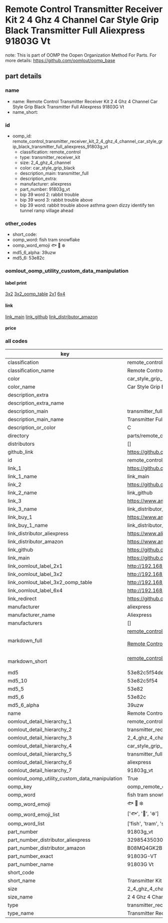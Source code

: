 # Remote Control Transmitter Receiver Kit 2 4 Ghz 4 Channel Car Style Grip Black Transmitter Full Aliexpress 91803G Vt  

note: This is part of OOMP the Oopen Organization Method For Parts. For more details: https://github.com/oomlout/oomp_base

##  part details
  







### name
* name: Remote Control Transmitter Receiver Kit 2 4 Ghz 4 Channel Car Style Grip Black Transmitter Full Aliexpress 91803G Vt
* name_short: 
### id
* oomp_id: remote_control_transmitter_receiver_kit_2_4_ghz_4_channel_car_style_grip_black_transmitter_full_aliexpress_91803g_vt
  * classification: remote_control
  * type: transmitter_receiver_kit
  * size: 2_4_ghz_4_channel
  * color: car_style_grip_black
  * description_main: transmitter_full
  * description_extra: 
  * manufacturer: aliexpress
  * part_number: 91803g_vt
  * bip 39 word 2: rabbit trouble
  * bip 39 word 3: rabbit trouble above
  * bip 39 word: rabbit trouble above asthma gown dizzy identify ten tunnel ramp village ahead

### other_codes
* short_code: 
* oomp_word: fish tram snowflake
* oomp_word_emoji :fish: :tram: :snowflake:
* md5_6_alpha: 39uzw
* md5_6: 53e82c






### oomlout_oomp_utility_custom_data_manipulation
#### label print
[3x2](http://192.168.1.245:1112/?label=oomp%2039uzw)
[3x2_oomp_table](http://192.168.1.108:1112/?label=oomp%2039uzw)
[2x1](http://192.168.1.242:1112/?label=oomp%2039uzw)
[6x4](http://192.168.1.55:1112/?label=oomp%2039uzw)    

#### link

[link_main](https://github.com/oomlout/oomlout_oomp_version_1_messy/tree/main/parts/remote_control_transmitter_receiver_kit_2_4_ghz_4_channel_car_style_grip_black_transmitter_full_aliexpress_91803g_vt) [link_github](https://github.com/oomlout/oomlout_oomp_version_1_messy/tree/main/parts/remote_control_transmitter_receiver_kit_2_4_ghz_4_channel_car_style_grip_black_transmitter_full_aliexpress_91803g_vt) [link_distributor_amazon](https://www.amazon.co.uk/dp/B08MQ4GK2B)                            

#### price







### all codes 
| key | value |  
| --- | --- |  
| classification | remote_control |  
| classification_name | Remote Control |  
| color | car_style_grip_black |  
| color_name | Car Style Grip Black |  
| description_extra |  |  
| description_extra_name |  |  
| description_main | transmitter_full |  
| description_main_name | Transmitter Full |  
| description_or_color | C  |  
| directory | parts/remote_control_transmitter_receiver_kit_2_4_ghz_4_channel_car_style_grip_black_transmitter_full_aliexpress_91803g_vt |  
| distributors | [] |  
| github_link | https://github.com/oomlout/oomlout_oomp_part_src/tree/main/parts/remote_control_transmitter_receiver_kit_2_4_ghz_4_channel_car_style_grip_black_transmitter_full_aliexpress_91803g_vt |  
| id | remote_control_transmitter_receiver_kit_2_4_ghz_4_channel_car_style_grip_black_transmitter_full_aliexpress_91803g_vt |  
| link_1 | https://github.com/oomlout/oomlout_oomp_version_1_messy/tree/main/parts/remote_control_transmitter_receiver_kit_2_4_ghz_4_channel_car_style_grip_black_transmitter_full_aliexpress_91803g_vt |  
| link_1_name | link_main |  
| link_2 | https://github.com/oomlout/oomlout_oomp_version_1_messy/tree/main/parts/remote_control_transmitter_receiver_kit_2_4_ghz_4_channel_car_style_grip_black_transmitter_full_aliexpress_91803g_vt |  
| link_2_name | link_github |  
| link_3 | https://www.amazon.co.uk/dp/B08MQ4GK2B |  
| link_3_name | link_distributor_amazon |  
| link_buy_1 | https://www.amazon.co.uk/dp/B08MQ4GK2B |  
| link_buy_1_name | link_distributor_amazon |  
| link_distributor_aliexpress | https://www.aliexpress.com/item/32985435030.html |  
| link_distributor_amazon | https://www.amazon.co.uk/dp/B08MQ4GK2B |  
| link_github | https://github.com/oomlout/oomlout_oomp_version_1_messy/tree/main/parts/remote_control_transmitter_receiver_kit_2_4_ghz_4_channel_car_style_grip_black_transmitter_full_aliexpress_91803g_vt |  
| link_main | https://github.com/oomlout/oomlout_oomp_version_1_messy/tree/main/parts/remote_control_transmitter_receiver_kit_2_4_ghz_4_channel_car_style_grip_black_transmitter_full_aliexpress_91803g_vt |  
| link_oomlout_label_2x1 | http://192.168.1.242:1112/?label=oomp%2039uzw |  
| link_oomlout_label_3x2 | http://192.168.1.245:1112/?label=oomp%2039uzw |  
| link_oomlout_label_3x2_oomp_table | http://192.168.1.108:1112/?label=oomp%2039uzw |  
| link_oomlout_label_6x4 | http://192.168.1.55:1112/?label=oomp%2039uzw |  
| link_redirect | https://github.com/oomlout/oomlout_oomp_version_1_messy/tree/main/parts/remote_control_transmitter_receiver_kit_2_4_ghz_4_channel_car_style_grip_black_transmitter_full_aliexpress_91803g_vt |  
| manufacturer | aliexpress |  
| manufacturer_name | Aliexpress |  
| manufacturers | [] |  
| markdown_full | [remote_control_transmitter_receiver_kit_2_4_ghz_4_channel_car_style_grip_black_transmitter_full_aliexpress_91803g_vt](none)<br>[](none)<br>[Remote Control Transmitter Receiver Kit 2 4 Ghz 4 Channel Car Style Grip Black Transmitter Full Aliexpress 91803G Vt](none)<br><br> |  
| markdown_short | [remote_control_transmitter_receiver_kit_2_4_ghz_4_channel_car_style_grip_black_transmitter_full_aliexpress_91803g_vt](none)<br><br> |  
| md5 | 53e82c5f54deee1100b290e0013a4581 |  
| md5_10 | 53e82c5f54 |  
| md5_5 | 53e82 |  
| md5_6 | 53e82c |  
| md5_6_alpha | 39uzw |  
| name | Remote Control Transmitter Receiver Kit 2 4 Ghz 4 Channel Car Style Grip Black Transmitter Full Aliexpress 91803G Vt |  
| oomlout_detail_hierarchy_1 | remote_control |  
| oomlout_detail_hierarchy_2 | transmitter_receiver_kit |  
| oomlout_detail_hierarchy_3 | 2_4_ghz_4_channel |  
| oomlout_detail_hierarchy_4 | car_style_grip_black |  
| oomlout_detail_hierarchy_5 | transmitter_full |  
| oomlout_detail_hierarchy_6 | aliexpress |  
| oomlout_detail_hierarchy_7 | 91803g_vt |  
| oomlout_oomp_utility_custom_data_manipulation | True |  
| oomp_key | oomp_remote_control_transmitter_receiver_kit_2_4_ghz_4_channel_car_style_grip_black_transmitter_full_aliexpress_91803g_vt |  
| oomp_word | fish tram snowflake |  
| oomp_word_emoji | :fish: :tram: :snowflake: |  
| oomp_word_emoji_list | [':fish:', ':tram:', ':snowflake:'] |  
| oomp_word_list | ['fish', 'tram', 'snowflake'] |  
| part_number | 91803g_vt |  
| part_number_distributor_aliexpress | 32985435030 |  
| part_number_distributor_amazon | B08MQ4GK2B |  
| part_number_exact | 91803G-VT |  
| part_number_name | 91803G Vt |  
| short_code |  |  
| short_name | Transmitter Kit 4 Channel |  
| size | 2_4_ghz_4_channel |  
| size_name | 2 4 Ghz 4 Channel |  
| type | transmitter_receiver_kit |  
| type_name | Transmitter Receiver Kit |  
